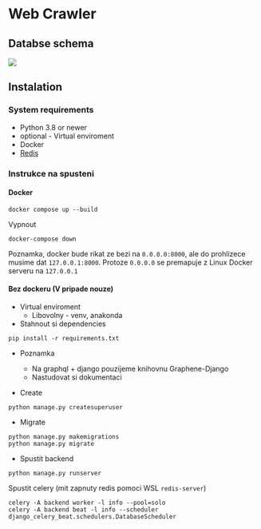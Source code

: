 # Web Crawler
## Databse schema
[![](https://mermaid.ink/img/pako:eNp9U0FuwjAQ_IrlUyvBB3xrC0hVe0AtUi-RoiVeUgvHjuwNECH-3k0gIZSInJyZiT0zGx9l5jVKJTMLMc4M5AGKxAnRvosfXEdD-IWZD_rY4PwYrcRLRX5h0OoLVgWrxAoPNATXvnIaQp0GzPFQ3gtKDMZrkxmq70kLaxzZFDIyO1Ti1XuL4IYUQR7ZWghQD-EIO3x6VmLnTQdptEg34Okaen7ArCLj3aPA-3MzHK2pRomFD2hy94F1dyoBVfHeP-OBUjIFZ5gB4YpXQx6dfsC6qkibc2OaBdhb5JOXngGu5N0R1xx69SDR21m7hBwfZcIu-Eic0QG3Hh64JUMWRypASq1x2_hvKvkYPojxyVznfxN8kZYcaMQr-VGm3enmjxbT6XXaSvxCbCQ90tCD6nrBAGskja2ea17GvpMTWWAowGi-bG2IRNIvFphIxUu-JttEJu7EOuCxfNcuk4pChRNZlZq7vdzNW3CuDfkg1QZsxNMfLr9FRw?type=png)](https://mermaid.live/edit#pako:eNp9U0FuwjAQ_IrlUyvBB3xrC0hVe0AtUi-RoiVeUgvHjuwNECH-3k0gIZSInJyZiT0zGx9l5jVKJTMLMc4M5AGKxAnRvosfXEdD-IWZD_rY4PwYrcRLRX5h0OoLVgWrxAoPNATXvnIaQp0GzPFQ3gtKDMZrkxmq70kLaxzZFDIyO1Ti1XuL4IYUQR7ZWghQD-EIO3x6VmLnTQdptEg34Okaen7ArCLj3aPA-3MzHK2pRomFD2hy94F1dyoBVfHeP-OBUjIFZ5gB4YpXQx6dfsC6qkibc2OaBdhb5JOXngGu5N0R1xx69SDR21m7hBwfZcIu-Eic0QG3Hh64JUMWRypASq1x2_hvKvkYPojxyVznfxN8kZYcaMQr-VGm3enmjxbT6XXaSvxCbCQ90tCD6nrBAGskja2ea17GvpMTWWAowGi-bG2IRNIvFphIxUu-JttEJu7EOuCxfNcuk4pChRNZlZq7vdzNW3CuDfkg1QZsxNMfLr9FRw)

## Instalation
### System requirements
- Python 3.8 or newer
- optional - Virtual enviroment
- Docker
- [Redis](https://redis.io/docs/getting-started/installation/install-redis-on-windows/)
  

### Instrukce na spusteni
#### Docker
```commandline
docker compose up --build
```

Vypnout
```commandline
docker-compose down
```

Poznamka, docker bude rikat ze bezi na `0.0.0.0:8000`, ale do prohlizece musime dat `127.0.0.1:8000`. Protoze `0.0.0.0` 
se premapuje z Linux Docker serveru na `127.0.0.1`
#### Bez dockeru (V pripade nouze)
- Virtual enviroment
    - Libovolny - venv, anakonda
- Stahnout si dependencies
```commandline
pip install -r requirements.txt
```
- Poznamka
  - Na graphql + django pouzijeme knihovnu Graphene-Django 
  - Nastudovat si dokumentaci
  
- Create
  
```commandline
python manage.py createsuperuser
```

- Migrate
```commandline
python manage.py makemigrations
python manage.py migrate
```
  
- Spustit backend
```commandline
python manage.py runserver
```

Spustit celery (mit zapnuty redis pomoci WSL `redis-server`)
```commandline
celery -A backend worker -l info --pool=solo
celery -A backend beat -l info --scheduler django_celery_beat.schedulers.DatabaseScheduler
```

